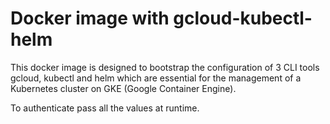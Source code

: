 # Docker image with gcloud-kubectl-helm

This docker image is designed to bootstrap the configuration of 3 CLI tools gcloud, kubectl and helm which are essential for the management of a Kubernetes cluster on GKE (Google Container Engine).

To authenticate pass all the values at runtime.

